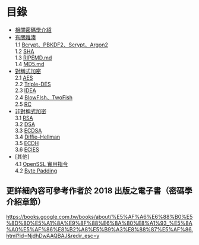 # 目錄
* [相關密碼學介紹](https://github.com/EasonWang01/Introduction-to-cryptography/blob/master/0.%20%E7%9B%B8%E9%97%9C%E5%AF%86%E7%A2%BC%E5%AD%B8%E4%BB%8B%E7%B4%B9.md)
* [有關雜湊](https://github.com/EasonWang01/Introduction-to-cryptography/blob/master/1.%20%E6%9C%89%E9%97%9C%E9%9B%9C%E6%B9%8A.md)\
 1.1 [Bcrypt、PBKDF2、Scrypt、Argon2](https://github.com/EasonWang01/Introduction-to-cryptography/blob/master/1.1%20Bcrypt%E3%80%81PBKDF2%E3%80%81Scrypt%E3%80%81Argon2.md)\
 1.2 [SHA](https://github.com/EasonWang01/Introduction-to-cryptography/blob/master/1.2%20SHA.md)\
 1.3 [RIPEMD.md](https://github.com/EasonWang01/Introduction-to-cryptography/blob/master/1.3%20RIPEMD.md)\
 1.4 [MD5.md](https://github.com/EasonWang01/Introduction-to-cryptography/blob/master/1.4%20MD5.md)
* [對稱式加密](https://github.com/EasonWang01/Introduction-to-cryptography/blob/master/2.%20%E5%B0%8D%E7%A8%B1%E5%BC%8F%E5%8A%A0%E5%AF%86.md)\
 2.1 [AES](https://github.com/EasonWang01/Introduction-to-cryptography/blob/master/2.1%20AES.md)\
 2.2 [Triple-DES](https://github.com/EasonWang01/Introduction-to-cryptography/blob/master/2.2%20Triple-DES.md)\
 2.3 [IDEA](https://github.com/EasonWang01/Introduction-to-cryptography/blob/master/2.3%20IDEA.md)\
 2.4 [BlowFIsh、TwoFish](https://github.com/EasonWang01/Introduction-to-cryptography/blob/master/2.4%20BlowFIsh%E3%80%81TwoFish.md)\
 2.5 [RC](https://github.com/EasonWang01/Introduction-to-cryptography/blob/master/2.5%20RC.md)
* [非對稱式加密](https://github.com/EasonWang01/Introduction-to-cryptography/blob/master/3.%20%E9%9D%9E%E5%B0%8D%E7%A8%B1%E5%BC%8F%E5%8A%A0%E5%AF%86.md)\
 3.1 [RSA](https://github.com/EasonWang01/Introduction-to-cryptography/blob/master/3.1%20RSA.md)\
 3.2 [DSA](https://github.com/EasonWang01/Introduction-to-cryptography/blob/master/3.2%20DSA.md)\
 3.3 [ECDSA](https://github.com/EasonWang01/Introduction-to-cryptography/blob/master/3.3%20ECDSA.md)\
 3.4 [Diffie–Hellman](https://github.com/EasonWang01/Introduction-to-cryptography/blob/master/3.4%20Diffie%E2%80%93Hellman.md)\
 3.5 [ECDH](https://github.com/EasonWang01/Introduction-to-cryptography/blob/master/3.5%20ECDH.md)\
 3.6 [ECIES](https://github.com/EasonWang01/Introduction-to-cryptography/blob/master/3.6%20ECIES.md)
* [其他]\
 4.1 [OpenSSL 實用指令](https://github.com/EasonWang01/Introduction-to-cryptography/blob/master/4.1%20OpenSSL%20%E5%AF%A6%E7%94%A8%E6%8C%87%E4%BB%A4.md)\
 4.2 [Byte Padding](https://github.com/EasonWang01/Introduction-to-cryptography/blob/master/4.2%20Byte%20Padding.md)
 
 
## 更詳細內容可參考作者於 2018 出版之電子書（密碼學介紹章節） 
https://books.google.com.tw/books/about/%E5%AF%A6%E6%88%B0%E5%8D%80%E5%A1%8A%E9%8F%88%E6%8A%80%E8%A1%93_%E5%8A%A0%E5%AF%86%E8%B2%A8%E5%B9%A3%E8%88%87%E5%AF%86.html?id=NjdhDwAAQBAJ&redir_esc=y

